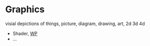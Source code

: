 # Graphics
visial depictions of things, picture, diagram, drawing, art, 2d 3d 4d 

* Shader, [WP](https://en.wikipedia.org/wiki/Shader)
* ...
